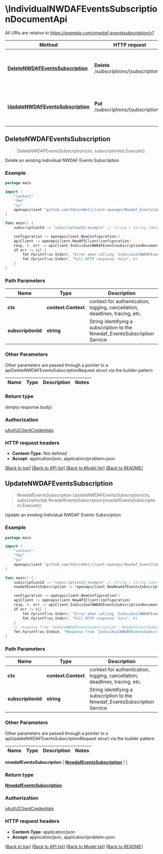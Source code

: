 # \IndividualNWDAFEventsSubscriptionDocumentApi

All URIs are relative to *https://example.com/nnwdaf-eventssubscription/v1*

Method | HTTP request | Description
------------- | ------------- | -------------
[**DeleteNWDAFEventsSubscription**](IndividualNWDAFEventsSubscriptionDocumentApi.md#DeleteNWDAFEventsSubscription) | **Delete** /subscriptions/{subscriptionId} | Delete an existing Individual NWDAF Events Subscription
[**UpdateNWDAFEventsSubscription**](IndividualNWDAFEventsSubscriptionDocumentApi.md#UpdateNWDAFEventsSubscription) | **Put** /subscriptions/{subscriptionId} | Update an existing Individual NWDAF Events Subscription



## DeleteNWDAFEventsSubscription

> DeleteNWDAFEventsSubscription(ctx, subscriptionId).Execute()

Delete an existing Individual NWDAF Events Subscription

### Example

```go
package main

import (
    "context"
    "fmt"
    "os"
    openapiclient "github.com/5GCoreNet/client-openapi/Nnwdaf_EventsSubscription"
)

func main() {
    subscriptionId := "subscriptionId_example" // string | String identifying a subscription to the Nnwdaf_EventsSubscription Service

    configuration := openapiclient.NewConfiguration()
    apiClient := openapiclient.NewAPIClient(configuration)
    resp, r, err := apiClient.IndividualNWDAFEventsSubscriptionDocumentApi.DeleteNWDAFEventsSubscription(context.Background(), subscriptionId).Execute()
    if err != nil {
        fmt.Fprintf(os.Stderr, "Error when calling `IndividualNWDAFEventsSubscriptionDocumentApi.DeleteNWDAFEventsSubscription``: %v\n", err)
        fmt.Fprintf(os.Stderr, "Full HTTP response: %v\n", r)
    }
}
```

### Path Parameters


Name | Type | Description  | Notes
------------- | ------------- | ------------- | -------------
**ctx** | **context.Context** | context for authentication, logging, cancellation, deadlines, tracing, etc.
**subscriptionId** | **string** | String identifying a subscription to the Nnwdaf_EventsSubscription Service | 

### Other Parameters

Other parameters are passed through a pointer to a apiDeleteNWDAFEventsSubscriptionRequest struct via the builder pattern


Name | Type | Description  | Notes
------------- | ------------- | ------------- | -------------


### Return type

 (empty response body)

### Authorization

[oAuth2ClientCredentials](../README.md#oAuth2ClientCredentials)

### HTTP request headers

- **Content-Type**: Not defined
- **Accept**: application/json, application/problem+json

[[Back to top]](#) [[Back to API list]](../README.md#documentation-for-api-endpoints)
[[Back to Model list]](../README.md#documentation-for-models)
[[Back to README]](../README.md)


## UpdateNWDAFEventsSubscription

> NnwdafEventsSubscription UpdateNWDAFEventsSubscription(ctx, subscriptionId).NnwdafEventsSubscription(nnwdafEventsSubscription).Execute()

Update an existing Individual NWDAF Events Subscription

### Example

```go
package main

import (
    "context"
    "fmt"
    "os"
    openapiclient "github.com/5GCoreNet/client-openapi/Nnwdaf_EventsSubscription"
)

func main() {
    subscriptionId := "subscriptionId_example" // string | String identifying a subscription to the Nnwdaf_EventsSubscription Service
    nnwdafEventsSubscription := *openapiclient.NewNnwdafEventsSubscription([]openapiclient.EventSubscription{*openapiclient.NewEventSubscription(*openapiclient.NewNwdafEvent())}) // NnwdafEventsSubscription | 

    configuration := openapiclient.NewConfiguration()
    apiClient := openapiclient.NewAPIClient(configuration)
    resp, r, err := apiClient.IndividualNWDAFEventsSubscriptionDocumentApi.UpdateNWDAFEventsSubscription(context.Background(), subscriptionId).NnwdafEventsSubscription(nnwdafEventsSubscription).Execute()
    if err != nil {
        fmt.Fprintf(os.Stderr, "Error when calling `IndividualNWDAFEventsSubscriptionDocumentApi.UpdateNWDAFEventsSubscription``: %v\n", err)
        fmt.Fprintf(os.Stderr, "Full HTTP response: %v\n", r)
    }
    // response from `UpdateNWDAFEventsSubscription`: NnwdafEventsSubscription
    fmt.Fprintf(os.Stdout, "Response from `IndividualNWDAFEventsSubscriptionDocumentApi.UpdateNWDAFEventsSubscription`: %v\n", resp)
}
```

### Path Parameters


Name | Type | Description  | Notes
------------- | ------------- | ------------- | -------------
**ctx** | **context.Context** | context for authentication, logging, cancellation, deadlines, tracing, etc.
**subscriptionId** | **string** | String identifying a subscription to the Nnwdaf_EventsSubscription Service | 

### Other Parameters

Other parameters are passed through a pointer to a apiUpdateNWDAFEventsSubscriptionRequest struct via the builder pattern


Name | Type | Description  | Notes
------------- | ------------- | ------------- | -------------

 **nnwdafEventsSubscription** | [**NnwdafEventsSubscription**](NnwdafEventsSubscription.md) |  | 

### Return type

[**NnwdafEventsSubscription**](NnwdafEventsSubscription.md)

### Authorization

[oAuth2ClientCredentials](../README.md#oAuth2ClientCredentials)

### HTTP request headers

- **Content-Type**: application/json
- **Accept**: application/json, application/problem+json

[[Back to top]](#) [[Back to API list]](../README.md#documentation-for-api-endpoints)
[[Back to Model list]](../README.md#documentation-for-models)
[[Back to README]](../README.md)

